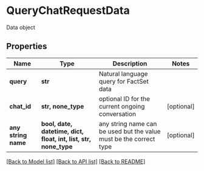 # QueryChatRequestData

Data object

## Properties
Name | Type | Description | Notes
------------ | ------------- | ------------- | -------------
**query** | **str** | Natural language query for FactSet data | 
**chat_id** | **str, none_type** | optional ID for the current ongoing conversation | [optional] 
**any string name** | **bool, date, datetime, dict, float, int, list, str, none_type** | any string name can be used but the value must be the correct type | [optional]

[[Back to Model list]](../README.md#documentation-for-models) [[Back to API list]](../README.md#documentation-for-api-endpoints) [[Back to README]](../README.md)


